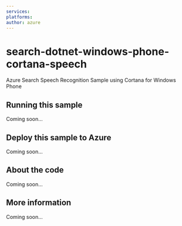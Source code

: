 ```yaml
---
services:
platforms:
author: azure
---
```


# search-dotnet-windows-phone-cortana-speech
Azure Search Speech Recognition Sample using Cortana for Windows Phone
## Running this sample
Coming soon...
## Deploy this sample to Azure
Coming soon...
## About the code
Coming soon...
## More information
Coming soon...